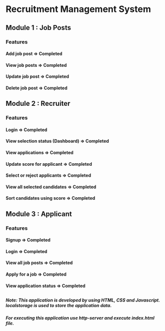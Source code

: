# Recruitment Management System

## Module 1 : Job Posts
### Features
#### Add job post => Completed
#### View job posts => Completed
#### Update job post => Completed
#### Delete job post => Completed

##
## Module 2 : Recruiter
### Features
#### Login => Completed
#### View selection status (Dashboard) => Completed
#### View applications => Completed
#### Update score for applicant => Completed
#### Select or reject applicants => Completed
#### View all selected candidates => Completed
#### Sort candidates using score => Completed

##
## Module 3 : Applicant
### Features
#### Signup => Completed
#### Login => Completed
#### View all job posts => Completed
#### Apply for a job => Completed
#### View application status => Completed
##

##### Note: This application is developed by using HTML, CSS and Javascript. localstorage is used to store the application data.
##### For executing this application use http-server and execute index.html file.
